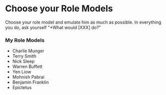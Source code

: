# Choose your Role Models

Choose your role model and emulate him as much as possible. In everything you do, ask yourself "*What would [XXX] do?"

### My Role Models
- Charlie Munger
- Terry Smith
- Nick Sleep
- Warren Buffett
- Yen Liow
- Mohnish Pabrai
- Benjamin Franklin
- Epictetus
